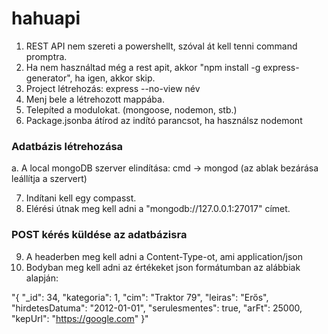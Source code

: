 # hahuapi

1. REST API nem szereti a powershellt, szóval át kell tenni command promptra.
2. Ha nem használtad még a rest apit, akkor "npm install -g express-generator", ha igen, akkor skip.
3. Project létrehozás: express --no-view név
4. Menj bele a létrehozott mappába.
5. Telepíted a modulokat. (mongoose, nodemon, stb.)
6. Package.jsonba átírod az indító parancsot, ha használsz nodemont

### Adatbázis létrehozása
a. A local mongoDB szerver elindítása: cmd -> mongod (az ablak bezárása leállítja a szervert)

7. Indítani kell egy compasst.
8. Elérési útnak meg kell adni a "mongodb://127.0.0.1:27017" címet.

### POST kérés küldése az adatbázisra
9. A headerben meg kell adni a Content-Type-ot, ami application/json
10. Bodyban meg kell adni az értékeket json formátumban az alábbiak alapján:

"{
     "_id": 34,
     "kategoria": 1,
     "cim": "Traktor 79",
     "leiras": "Erős",
     "hirdetesDatuma": "2012-01-01",
     "serulesmentes": true,
     "arFt": 25000,
     "kepUrl": "https://google.com"
 }"
